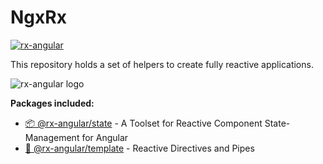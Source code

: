 # NgxRx

[![rx-angular](https://circleci.com/gh/BioPhoton/rx-angular.svg?style=shield)](https://circleci.com/gh/BioPhoton/rx-angular)

This repository holds a set of helpers to create fully reactive applications.

![rx-angular logo](https://raw.githubusercontent.com/BioPhoton/rx-angular/master/images/rx-angular_logo.png)

**Packages included:**

- [📦 @rx-angular/state](https://github.com/BioPhoton/rx-angular/tree/master/libs/state/README.md) - A Toolset for Reactive Component State-Management for Angular
- [💾 @rx-angular/template](https://github.com/BioPhoton/rx-angular/tree/master/libs/template/README.md) - Reactive Directives and Pipes

